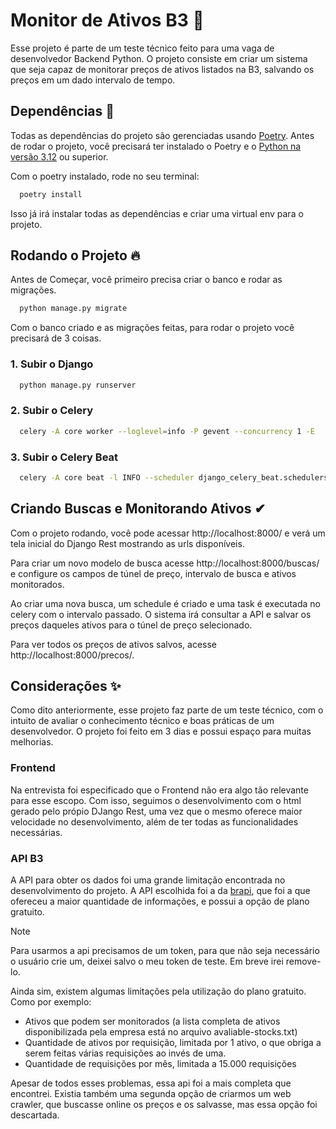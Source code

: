 
  # Monitor de Ativos B3 📝
  Esse projeto é parte de um teste técnico feito para uma vaga de desenvolvedor Backend Python.
  O projeto consiste em criar um sistema que seja capaz de monitorar preços de ativos listados
  na B3, salvando os preços em um dado intervalo de tempo.
  

  ## Dependências 🚀 
  Todas as dependências do projeto são gerenciadas usando [Poetry](https://python-poetry.org/).
  Antes de rodar o projeto, você precisará ter instalado o Poetry e o 
  [Python na versão 3.12](https://www.python.org/downloads/release/python-3120/) ou superior.

  Com o poetry instalado, rode no seu terminal:

  ~~~bash  
    poetry install
  ~~~

  Isso já irá instalar todas as dependências e criar uma virtual env para o projeto.

  ## Rodando o Projeto 🔥  
  Antes de Começar, você primeiro precisa criar o banco e rodar as migrações.
  ~~~bash  
    python manage.py migrate
  ~~~

  Com o banco criado e as migrações feitas, para rodar o projeto você precisará de 3 coisas.
  
  ### 1. Subir o Django
  ~~~bash  
    python manage.py runserver
  ~~~

  ### 2. Subir o Celery
  ~~~bash  
    celery -A core worker --loglevel=info -P gevent --concurrency 1 -E
  ~~~

  ### 3. Subir o Celery Beat
  ~~~bash  
    celery -A core beat -l INFO --scheduler django_celery_beat.schedulers:DatabaseScheduler --max-interval 10
  ~~~
  

  ## Criando Buscas e Monitorando Ativos ✔

  Com o projeto rodando, você pode acessar http://localhost:8000/ e verá um tela inicial
  do Django Rest mostrando as urls disponíveis.
  
  Para criar um novo modelo de busca acesse http://localhost:8000/buscas/ e configure os
  campos de túnel de preço, intervalo de busca e ativos monitorados.

  Ao criar uma nova busca, um schedule é criado e uma task é executada no celery com o
  intervalo passado. O sistema irá consultar a API e salvar os preços daqueles ativos
  para o túnel de preço selecionado.

  Para ver todos os preços de ativos salvos, acesse http://localhost:8000/precos/.
  

  ## Considerações ✨  
  Como dito anteriormente, esse projeto faz parte de um teste técnico, com o intuito
  de avaliar o conhecimento técnico e boas práticas de um desenvolvedor. O projeto
  foi feito em 3 dias e possui espaço para muitas melhorias.

  ### Frontend
  Na entrevista foi especificado que o Frontend não era algo tão relevante para esse
  escopo. Com isso, seguimos o desenvolvimento com o html gerado pelo própio DJango Rest,
  uma vez que o mesmo oferece maior velocidade no desenvolvimento, além de ter todas as
  funcionalidades necessárias.

  ### API B3
  A API para obter os dados foi uma grande limitação encontrada no desenvolvimento do projeto.
  A API escolhida foi a da [brapi](https://brapi.dev/docs/acoes/available), que foi a que
  ofereceu a maior quantidade de informações, e possui a opção de plano gratuito.

  > [!NOTE]
  > Para usarmos a api precisamos de um token, para que não seja necessário o usuário crie um, deixei salvo o meu token de teste. Em breve irei remove-lo.

  Ainda sim, existem algumas limitações pela utilização do plano gratuito. Como por exemplo:
  
  * Ativos que podem ser monitorados (a lista
  completa de ativos disponibilizada pela empresa está no arquivo avaliable-stocks.txt)
  * Quantidade de ativos por requisição, limitada por 1 ativo, o que obriga a serem feitas
  várias requisições ao invés de uma.
  * Quantidade de requisições por mês, limitada a 15.000 requisições

  Apesar de todos esses problemas, essa api foi a mais completa que encontrei. Existia também
  uma segunda opção de criarmos um web crawler, que buscasse online os preços e os salvasse,
  mas essa opção foi descartada.
  